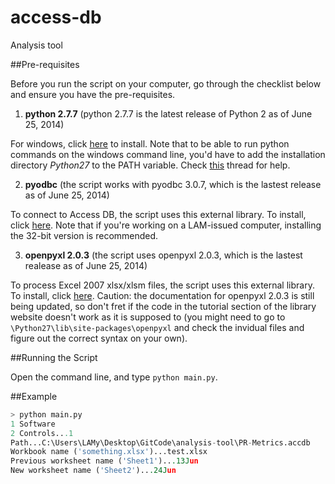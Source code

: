 access-db
=========

Analysis tool

##Pre-requisites

Before you run the script on your computer, go through the checklist below and ensure you have the pre-requisites.

1. **python 2.7.7** (python 2.7.7 is the latest release of Python 2 as of June 25, 2014)
  
  For windows, click [here](https://www.python.org/downloads/windows/ "Python 2.7.7 Installation") to install. Note that to be able to run python commands on the windows command line, you'd have to add the installation directory *Python27* to the PATH variable. Check [this](http://stackoverflow.com/questions/4621255/how-do-i-run-a-python-program-in-the-command-prompt-in-windows-7 "Stackoverflow thread") thread for help.

2. **pyodbc** (the script works with pyodbc 3.0.7, which is the lastest release as of June 25, 2014)
  
  To connect to Access DB, the script uses this external library. To install, click [here](https://code.google.com/p/pyodbc/downloads/list). Note that if you're working on a LAM-issued computer, installing the 32-bit version is recommended.

3. **openpyxl 2.0.3** (the script uses openpyxl 2.0.3, which is the lastest realease as of June 25, 2014)
  
  To process Excel 2007 xlsx/xlsm files, the script uses this external library. To install, click [here](https://pypi.python.org/pypi/openpyxl).
  Caution: the documentation for openpyxl 2.0.3 is still being updated, so don't fret if the code in the tutorial section of the library website doesn't work as it is supposed to (you might need to go to `\Python27\lib\site-packages\openpyxl` and check the invidual files and figure out the correct syntax on your own).

##Running the Script

Open the command line, and type `python main.py`.

##Example

```python
> python main.py
1 Software
2 Controls...1
Path...C:\Users\LAMy\Desktop\GitCode\analysis-tool\PR-Metrics.accdb
Workbook name ('something.xlsx')...test.xlsx
Previous worksheet name ('Sheet1')...13Jun
New worksheet name ('Sheet2')...24Jun
```
